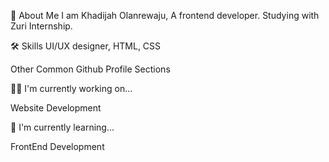 🚀 About Me
I am Khadijah Olanrewaju, A frontend developer. Studying with Zuri Internship.

🛠 Skills
UI/UX designer, HTML, CSS

Other Common Github Profile Sections

👩‍💻 I'm currently working on...

Website Development

🧠 I'm currently learning...

FrontEnd Development
